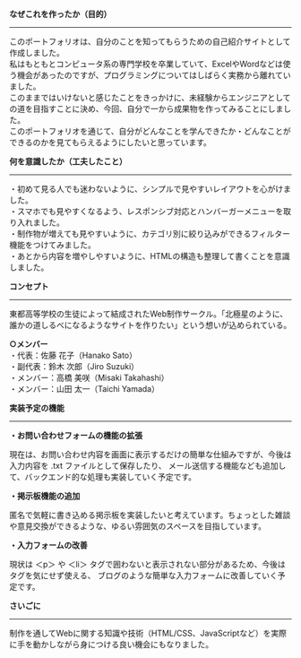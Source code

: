 
**なぜこれを作ったか（目的）**  
***
このポートフォリオは、自分のことを知ってもらうための自己紹介サイトとして作成しました。  
私はもともとコンピュータ系の専門学校を卒業していて、ExcelやWordなどは使う機会があったのですが、プログラミングについてはしばらく実務から離れていました。  
このままではいけないと感じたことをきっかけに、未経験からエンジニアとしての道を目指すことに決め、今回、自分で一から成果物を作ってみることにしました。  
このポートフォリオを通じて、自分がどんなことを学んできたか・どんなことができるのかを見てもらえるようにしたいと思っています。

**何を意識したか（工夫したこと）** 
***
・初めて見る人でも迷わないように、シンプルで見やすいレイアウトを心がけました。  
・スマホでも見やすくなるよう、レスポンシブ対応とハンバーガーメニューを取り入れました。  
・制作物が増えても見やすいように、カテゴリ別に絞り込みができるフィルター機能をつけてみました。  
・あとから内容を増やしやすいように、HTMLの構造も整理して書くことを意識しました。  

**コンセプト**  
***  
東都高等学校の生徒によって結成されたWeb制作サークル。「北極星のように、誰かの道しるべになるようなサイトを作りたい」という想いが込められている。  

**○メンバー**  
・代表：佐藤 花子（Hanako Sato）  
・副代表：鈴木 次郎（Jiro Suzuki）  
・メンバー：高橋 美咲（Misaki Takahashi）  
・メンバー：山田 太一（Taichi Yamada）  

**実装予定の機能**  
***
**・お問い合わせフォームの機能の拡張**

現在は、お問い合わせ内容を画面に表示するだけの簡単な仕組みですが、今後は入力内容を .txt ファイルとして保存したり、
メール送信する機能なども追加して、バックエンド的な処理も実装していく予定です。

**・掲示板機能の追加**

匿名で気軽に書き込める掲示板を実装したいと考えています。ちょっとした雑談や意見交換ができるような、ゆるい雰囲気のスペースを目指しています。

**・入力フォームの改善**

現状は ＜p＞ や ＜li＞ タグで囲わないと表示されない部分があるため、今後はタグを気にせず使える、
ブログのような簡単な入力フォームに改善していく予定です。  

**さいごに**
***
制作を通してWebに関する知識や技術（HTML/CSS、JavaScriptなど）を実際に手を動かしながら身につける良い機会にもなりました。


